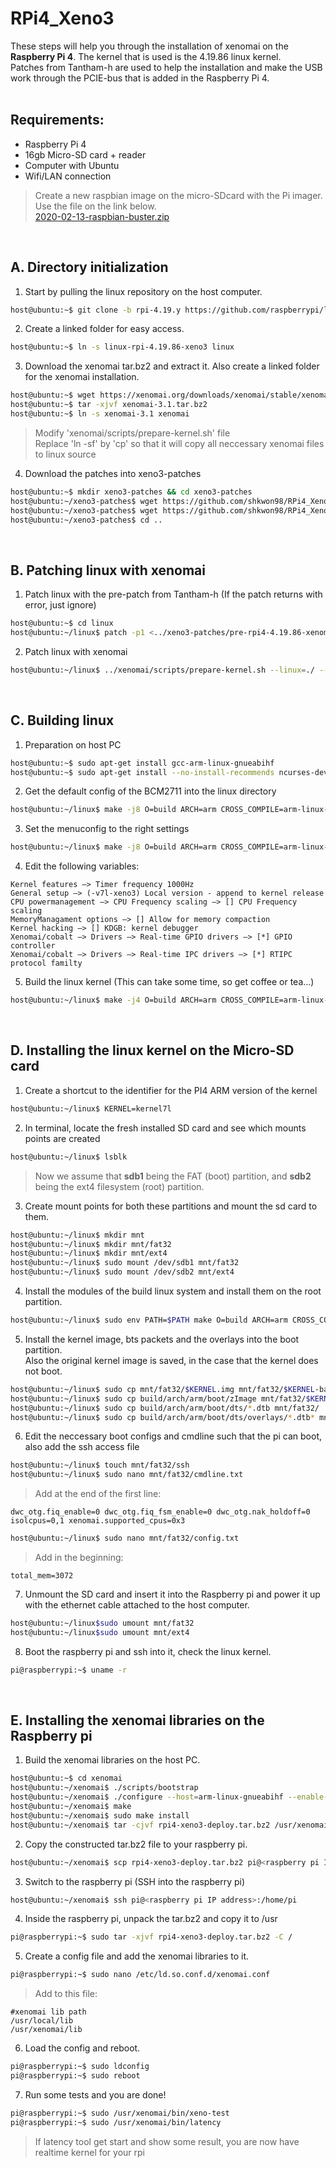 # RPi4_Xeno3
These steps will help you through the installation of xenomai on the **Raspberry Pi 4**. The kernel that is used is the 4.19.86 linux kernel.<br>
Patches from Tantham-h are used to help the installation and make the USB work through the PCIE-bus that is added in the Raspberry Pi 4.<br>
<br>



## Requirements:
* Raspberry Pi 4
* 16gb Micro-SD card + reader
* Computer with Ubuntu
* Wifi/LAN connection

> Create a new raspbian image on the micro-SDcard with the Pi imager. Use the file on the link below.<br>
> [2020-02-13-raspbian-buster.zip](http://downloads.raspberrypi.org/raspbian/images/raspbian-2020-02-14/2020-02-13-raspbian-buster.zip)<br>
<br>



## A. Directory initialization

1. Start by pulling the linux repository on the host computer.
```bash
host@ubuntu:~$ git clone -b rpi-4.19.y https://github.com/raspberrypi/linux.git linux-rpi-4.19.86-xeno3
```

2. Create a linked folder for easy access.
```bash
host@ubuntu:~$ ln -s linux-rpi-4.19.86-xeno3 linux
```

3. Download the xenomai tar.bz2 and extract it. Also create a linked folder for the xenomai installation.
```bash
host@ubuntu:~$ wget https://xenomai.org/downloads/xenomai/stable/xenomai-3.1.tar.bz2
host@ubuntu:~$ tar -xjvf xenomai-3.1.tar.bz2
host@ubuntu:~$ ln -s xenomai-3.1 xenomai
```
> Modify 'xenomai/scripts/prepare-kernel.sh' file<br>
> Replace 'ln -sf' by 'cp'  so that it will copy all neccessary xenomai files to linux source

4. Download the patches into xeno3-patches
```bash
host@ubuntu:~$ mkdir xeno3-patches && cd xeno3-patches
host@ubuntu:~/xeno3-patches$ wget https://github.com/shkwon98/RPi4_Xeno3/blob/main/ipipe-core-4.19.82-arm-6-mod-4.49.86.patch
host@ubuntu:~/xeno3-patches$ wget https://github.com/shkwon98/RPi4_Xeno3/blob/main/pre-rpi4-4.19.86-xenomai3-simplerobot.patch
host@ubuntu:~/xeno3-patches$ cd ..
```

<br>

## B. Patching linux with xenomai

1. Patch linux with the pre-patch from Tantham-h (If the patch returns with error, just ignore)
```bash
host@ubuntu:~$ cd linux
host@ubuntu:~/linux$ patch -p1 <../xeno3-patches/pre-rpi4-4.19.86-xenomai3-simplerobot.patch
```

2. Patch linux with xenomai
```bash
host@ubuntu:~/linux$ ../xenomai/scripts/prepare-kernel.sh --linux=./ --arch=arm --ipipe=../xeno3-patches/ipipe-core-4.19.82-arm-6-mod-4.49.86.patch
```

<br>

## C. Building linux

1. Preparation on host PC
```bash
host@ubuntu:~$ sudo apt-get install gcc-arm-linux-gnueabihf
host@ubuntu:~$ sudo apt-get install --no-install-recommends ncurses-dev bc
```

2. Get the default config of the BCM2711 into the linux directory
```bash
host@ubuntu:~/linux$ make -j8 O=build ARCH=arm CROSS_COMPILE=arm-linux-gnueabihf- bcm2711_defconfig
```

3. Set the menuconfig to the right settings
```bash
host@ubuntu:~/linux$ make -j8 O=build ARCH=arm CROSS_COMPILE=arm-linux-gnueabihf- menuconfig
```

4. Edit the following variables:
```
Kernel features —> Timer frequency 1000Hz
General setup —> (-v7l-xeno3) Local version - append to kernel release
CPU powermanagement –> CPU Frequency scaling –> [] CPU Frequency scaling
MemoryManagament options —> [] Allow for memory compaction
Kernel hacking —> [] KDGB: kernel debugger
Xenomai/cobalt —> Drivers —> Real-time GPIO drivers —> [*] GPIO controller
Xenomai/cobalt —> Drivers —> Real-time IPC drivers –> [*] RTIPC protocol familty
```

5. Build the linux kernel (This can take some time, so get coffee or tea...)
```bash
host@ubuntu:~/linux$ make -j4 O=build ARCH=arm CROSS_COMPILE=arm-linux-gnueabihf- bzImage modules dtbs
```

<br>

## D. Installing the linux kernel on the Micro-SD card

1. Create a shortcut to the identifier for the PI4 ARM version of the kernel
```bash
host@ubuntu:~/linux$ KERNEL=kernel7l
```

2. In terminal, locate the fresh installed SD card and see which mounts points are created
```bash
host@ubuntu:~/linux$ lsblk
```
> Now we assume that **sdb1** being the FAT (boot) partition, and **sdb2** being the ext4 filesystem (root) partition.

3. Create mount points for both these partitions and mount the sd card to them.
```bash
host@ubuntu:~/linux$ mkdir mnt
host@ubuntu:~/linux$ mkdir mnt/fat32
host@ubuntu:~/linux$ mkdir mnt/ext4
host@ubuntu:~/linux$ sudo mount /dev/sdb1 mnt/fat32
host@ubuntu:~/linux$ sudo mount /dev/sdb2 mnt/ext4
```

4. Install the modules of the build linux system and install them on the root partition.
```bash
host@ubuntu:~/linux$ sudo env PATH=$PATH make O=build ARCH=arm CROSS_COMPILE=arm-linux-gnueabihf- INSTALL_MOD_PATH=mnt/ext4 modules_install
```

5. Install the kernel image, bts packets and the overlays into the boot partition.<br>
Also the original kernel image is saved, in the case that the kernel does not boot.
```bash
host@ubuntu:~/linux$ sudo cp mnt/fat32/$KERNEL.img mnt/fat32/$KERNEL-backup.img
host@ubuntu:~/linux$ sudo cp build/arch/arm/boot/zImage mnt/fat32/$KERNEL.img
host@ubuntu:~/linux$ sudo cp build/arch/arm/boot/dts/*.dtb mnt/fat32/
host@ubuntu:~/linux$ sudo cp build/arch/arm/boot/dts/overlays/*.dtb* mnt/fat32/overlays/
```

6. Edit the neccessary boot configs and cmdline such that the pi can boot, also add the ssh access file
```bash
host@ubuntu:~/linux$ touch mnt/fat32/ssh
host@ubuntu:~/linux$ sudo nano mnt/fat32/cmdline.txt
```
> Add at the end of the first line:
```
dwc_otg.fiq_enable=0 dwc_otg.fiq_fsm_enable=0 dwc_otg.nak_holdoff=0 isolcpus=0,1 xenomai.supported_cpus=0x3
```
```bash
host@ubuntu:~/linux$ sudo nano mnt/fat32/config.txt
```
> Add in the beginning:
```
total_mem=3072
```

7. Unmount the SD card and insert it into the Raspberry pi and power it up with the ethernet cable attached to the host computer.
```bash
host@ubuntu:~/linux$sudo umount mnt/fat32
host@ubuntu:~/linux$sudo umount mnt/ext4
```

8. Boot the raspberry pi and ssh into it, check the linux kernel.
```bash
pi@raspberrypi:~$ uname -r
```

<br>

## E. Installing the xenomai libraries on the Raspberry pi

1. Build the xenomai libraries on the host PC.
```bash
host@ubuntu:~$ cd xenomai
host@ubuntu:~/xenomai$ ./scripts/bootstrap
host@ubuntu:~/xenomai$ ./configure --host=arm-linux-gnueabihf --enable-smp --with-core=cobalt
host@ubuntu:~/xenomai$ make
host@ubuntu:~/xenomai$ sudo make install
host@ubuntu:~/xenomai$ tar -cjvf rpi4-xeno3-deploy.tar.bz2 /usr/xenomai
```

2. Copy the constructed tar.bz2 file to your raspberry pi.
```bash
host@ubuntu:~/xenomai$ scp rpi4-xeno3-deploy.tar.bz2 pi@<raspberry pi IP address>
```

3. Switch to the raspberry pi (SSH into the raspberry pi)
```bash
host@ubuntu:~/xenomai$ ssh pi@<raspberry pi IP address>:/home/pi
```
4. Inside the raspberry pi, unpack the tar.bz2 and copy it to /usr
```bash
pi@raspberrypi:~$ sudo tar -xjvf rpi4-xeno3-deploy.tar.bz2 -C /
```

5. Create a config file and add the xenomai libraries to it.
```bash
pi@raspberrypi:~$ sudo nano /etc/ld.so.conf.d/xenomai.conf
```
> Add to this file:
```
#xenomai lib path
/usr/local/lib
/usr/xenomai/lib
```

6. Load the config and reboot.
```bash
pi@raspberrypi:~$ sudo ldconfig
pi@raspberrypi:~$ sudo reboot
```

7. Run some tests and you are done!
```bash
pi@raspberrypi:~$ sudo /usr/xenomai/bin/xeno-test
pi@raspberrypi:~$ sudo /usr/xenomai/bin/latency
```
> If latency tool get start and show some result, you are now have realtime kernel for your rpi
